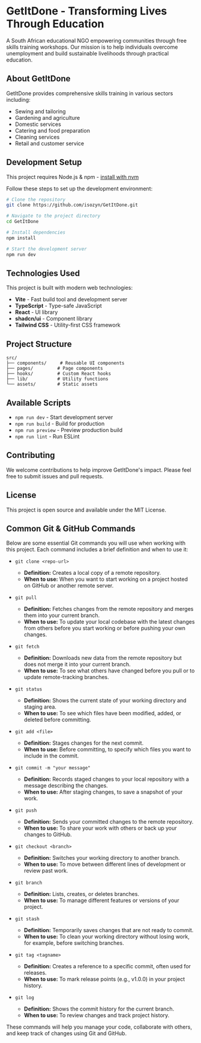 # GetItDone - Transforming Lives Through Education

A South African educational NGO empowering communities through free skills training workshops. Our mission is to help individuals overcome unemployment and build sustainable livelihoods through practical education.

## About GetItDone

GetItDone provides comprehensive skills training in various sectors including:
- Sewing and tailoring
- Gardening and agriculture
- Domestic services
- Catering and food preparation
- Cleaning services
- Retail and customer service


## Development Setup

This project requires Node.js & npm - [install with nvm](https://github.com/nvm-sh/nvm#installing-and-updating)

Follow these steps to set up the development environment:

```sh
# Clone the repository
git clone https://github.com/isozyn/GetItDone.git

# Navigate to the project directory
cd GetItDone

# Install dependencies
npm install

# Start the development server
npm run dev
```

## Technologies Used

This project is built with modern web technologies:

- **Vite** - Fast build tool and development server
- **TypeScript** - Type-safe JavaScript
- **React** - UI library
- **shadcn/ui** - Component library
- **Tailwind CSS** - Utility-first CSS framework

## Project Structure

```
src/
├── components/     # Reusable UI components
├── pages/         # Page components
├── hooks/         # Custom React hooks
├── lib/           # Utility functions
└── assets/        # Static assets
```

## Available Scripts

- `npm run dev` - Start development server
- `npm run build` - Build for production
- `npm run preview` - Preview production build
- `npm run lint` - Run ESLint

## Contributing

We welcome contributions to help improve GetItDone's impact. Please feel free to submit issues and pull requests.

## License

This project is open source and available under the MIT License.

## Common Git & GitHub Commands

Below are some essential Git commands you will use when working with this project. Each command includes a brief definition and when to use it:

- `git clone <repo-url>`
  - **Definition:** Creates a local copy of a remote repository.
  - **When to use:** When you want to start working on a project hosted on GitHub or another remote server.

- `git pull`
  - **Definition:** Fetches changes from the remote repository and merges them into your current branch.
  - **When to use:** To update your local codebase with the latest changes from others before you start working or before pushing your own changes.

- `git fetch`
  - **Definition:** Downloads new data from the remote repository but does not merge it into your current branch.
  - **When to use:** To see what others have changed before you pull or to update remote-tracking branches.

- `git status`
  - **Definition:** Shows the current state of your working directory and staging area.
  - **When to use:** To see which files have been modified, added, or deleted before committing.

- `git add <file>`
  - **Definition:** Stages changes for the next commit.
  - **When to use:** Before committing, to specify which files you want to include in the commit.

- `git commit -m "your message"`
  - **Definition:** Records staged changes to your local repository with a message describing the changes.
  - **When to use:** After staging changes, to save a snapshot of your work.

- `git push`
  - **Definition:** Sends your committed changes to the remote repository.
  - **When to use:** To share your work with others or back up your changes to GitHub.

- `git checkout <branch>`
  - **Definition:** Switches your working directory to another branch.
  - **When to use:** To move between different lines of development or review past work.

- `git branch`
  - **Definition:** Lists, creates, or deletes branches.
  - **When to use:** To manage different features or versions of your project.

- `git stash`
  - **Definition:** Temporarily saves changes that are not ready to commit.
  - **When to use:** To clean your working directory without losing work, for example, before switching branches.

- `git tag <tagname>`
  - **Definition:** Creates a reference to a specific commit, often used for releases.
  - **When to use:** To mark release points (e.g., v1.0.0) in your project history.

- `git log`
  - **Definition:** Shows the commit history for the current branch.
  - **When to use:** To review changes and track project history.

These commands will help you manage your code, collaborate with others, and keep track of changes using Git and GitHub.
